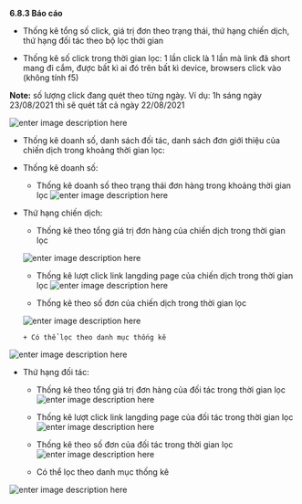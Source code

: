 
**6.8.3 Báo cáo**

- Thống kê tổng số click, giá trị đơn theo trạng thái, thứ hạng chiến dịch, thứ hạng đối tác theo bộ lọc thời gian

-   Thống kê số click trong thời gian lọc: 1 lần click là 1 lần mà link đã short mang đi cắm, được bất kì ai đó trên bất kì device, browsers click vào (không tính f5)
    

**Note:**  số lượng click đang quét theo từng ngày. Ví dụ: 1h sáng ngày 23/08/2021 thì sẽ quét tất cả ngày 22/08/2021

![enter image description here](https://static8.muarecdn.com/original/muare/images/2021/09/06/6074207_screenshot-11.png)

-   Thống kê doanh số, danh sách đối tác, danh sách đơn giới thiệu của chiến dịch trong khoảng thời gian lọc:
    
-   Thống kê doanh số:
    
    -   Thống kê doanh số theo trạng thái đơn hàng trong khoảng thời gian lọc  ![enter image description here](https://static8.muarecdn.com/original/muare/images/2021/09/06/6074215_screenshot-12.png)

- Thứ hạng chiến dịch:
      
     + Thống kê theo tổng giá trị đơn hàng của chiến dịch trong thời gian lọc
     
     ![enter image description here](https://static8.muarecdn.com/original/muare/images/2021/09/06/6074425_screenshot-21.png)
     
     + Thống kê lượt click link langding page của chiến dịch trong thời gian lọc
     ![enter image description here](https://static8.muarecdn.com/original/muare/images/2021/09/06/6074426_screenshot-22.png)

     + Thống kê theo số đơn của chiến dịch trong thời gian lọc
     
     ![enter image description here](https://static8.muarecdn.com/original/muare/images/2021/09/06/6074427_screenshot-23.png)
     
      + Có thể lọc theo danh mục thống kê
      
![enter image description here](https://static8.muarecdn.com/original/muare/images/2021/09/06/6074428_screenshot-24.png)
- Thứ hạng đối tác: 

     + Thống kê theo tổng giá trị đơn hàng của đối tác trong thời gian lọc
     ![enter image description here](https://static8.muarecdn.com/original/muare/images/2021/09/06/6074429_screenshot-25.png)
     
     + Thống kê lượt click link langding page của  đối tác trong thời gian lọc
     ![enter image description here](https://static8.muarecdn.com/original/muare/images/2021/09/06/6074430_screenshot-26.png)
     
     + Thống kê theo số đơn của  đối tác trong thời gian lọc
       ![enter image description here](https://static8.muarecdn.com/original/muare/images/2021/09/06/6074431_screenshot-27.png)
       
     + Có thể lọc theo danh mục thống kê
 
 ![enter image description here](https://static8.muarecdn.com/original/muare/images/2021/09/06/6074432_screenshot-28.png)
